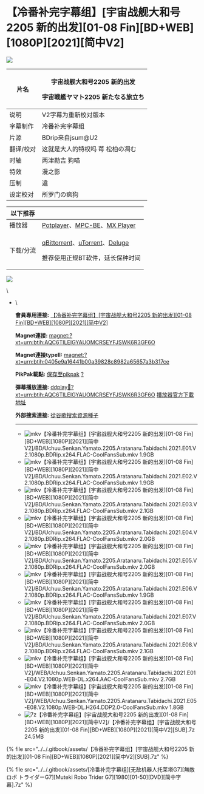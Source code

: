 # 【冷番补完字幕组】\[宇宙战舰大和号2205 新的出发]\[01-08 Fin]\[BD+WEB]\[1080P]\[2021]\[简中V2]



![](https://s1.ax1x.com/2022/05/22/OzmGHe.jpg)

&#x20;

| 片名    | <p>宇宙战舰大和号2205 新的出发</p><p>宇宙戦艦ヤマト2205 新たなる旅立ち</p> |
| ----- | ------------------------------------------------- |
| 说明    | V2字幕为重新校对版本                                       |
| 字幕制作  | 冷番补完字幕组                                           |
| 片源    | BDrip来自jsum@U2                                    |
| 翻译/校对 | 这就是大人的特权吗  苺  松柏の凋む                               |
| 时轴    | 两津勘吉 狗喵                                           |
| 特效    | 漫之影                                               |
| 压制    | 違                                                 |
| 设定校对  | 所罗门の疯狗                                            |

&#x20;

| 以下推荐  |                                                                                                                                                                                                                                              |
| ----- | -------------------------------------------------------------------------------------------------------------------------------------------------------------------------------------------------------------------------------------------- |
| 播放器   | [Potplayer](https://potplayer.daum.net/)、[MPC-BE](https://sourceforge.net/projects/mpcbe/)、[MX Player](https://www.lanzous.com/b688551)                                                                                                      |
| 下载/分流 | <p><a href="https://github.com/c0re100/qBittorrent-Enhanced-Edition/releases">qBittorrent</a>、<a href="https://hungryxhz.lanzouu.com/iUAtd058gd4h">uTorrent</a>、<a href="https://deluge-torrent.org/">Deluge</a></p><p>推荐使用正规BT软件，延长保种时间</p> |

&#x20;

![](https://s1.ax1x.com/2022/05/22/OzeHpt.jpg)

\


*   \


    **會員專用連接:** [【冷番补完字幕组】\[宇宙战舰大和号2205 新的出发\]\[01-08 Fin\]\[BD+WEB\]\[1080P\]\[2021\]\[简中V2\]](https://dl.dmhy.org/2022/09/08/0405e9a16441b00a39828c8982a65657a3b317ce.torrent)

    **Magnet連接:** [magnet:?xt=urn:btih:AQC6TILEIGYAUOMCRSEYFJSWK6R3GF6O](https://magnet/?xt=urn:btih:AQC6TILEIGYAUOMCRSEYFJSWK6R3GF6O\&dn=\&tr=http%3A%2F%2F104.143.10.186%3A8000%2Fannounce\&tr=udp%3A%2F%2F104.143.10.186%3A8000%2Fannounce\&tr=http%3A%2F%2Ftracker.openbittorrent.com%3A80%2Fannounce\&tr=http%3A%2F%2Ftracker3.itzmx.com%3A6961%2Fannounce\&tr=http%3A%2F%2Ftracker4.itzmx.com%3A2710%2Fannounce\&tr=http%3A%2F%2Ftracker.publicbt.com%3A80%2Fannounce\&tr=http%3A%2F%2Ftracker.prq.to%2Fannounce\&tr=http%3A%2F%2Fopen.acgtracker.com%3A1096%2Fannounce\&tr=https%3A%2F%2Ft-115.rhcloud.com%2Fonly\_for\_ylbud\&tr=http%3A%2F%2Ftracker1.itzmx.com%3A8080%2Fannounce\&tr=http%3A%2F%2Ftracker2.itzmx.com%3A6961%2Fannounce\&tr=udp%3A%2F%2Ftracker1.itzmx.com%3A8080%2Fannounce\&tr=udp%3A%2F%2Ftracker2.itzmx.com%3A6961%2Fannounce\&tr=udp%3A%2F%2Ftracker3.itzmx.com%3A6961%2Fannounce\&tr=udp%3A%2F%2Ftracker4.itzmx.com%3A2710%2Fannounce\&tr=http%3A%2F%2Fnyaa.tracker.wf%3A7777%2Fannounce)

    **Magnet連接typeII:** [magnet:?xt=urn:btih:0405e9a16441b00a39828c8982a65657a3b317ce](https://magnet/?xt=urn:btih:0405e9a16441b00a39828c8982a65657a3b317ce)

    **PikPak載點:** [保存至pikpak](https://drive.mypikpak.com/landing?\_\_add\_url=magnet:?xt=urn:btih:0405e9a16441b00a39828c8982a65657a3b317ce&\_\_source=dmhy&\_\_campaign=detail\&login=oauth) [?](https://www.mypikpak.com/)

    **彈幕播放連接:** [ddplay:magnet:?xt=urn:btih:AQC6TILEIGYAUOMCRSEYFJSWK6R3GF6O](ddplay:magnet:?xt=urn:btih:AQC6TILEIGYAUOMCRSEYFJSWK6R3GF6O\&dn=\&tr=http%3A%2F%2F104.143.10.186%3A8000%2Fannounce\&tr=udp%3A%2F%2F104.143.10.186%3A8000%2Fannounce\&tr=http%3A%2F%2Ftracker.openbittorrent.com%3A80%2Fannounce\&tr=http%3A%2F%2Ftracker3.itzmx.com%3A6961%2Fannounce\&tr=http%3A%2F%2Ftracker4.itzmx.com%3A2710%2Fannounce\&tr=http%3A%2F%2Ftracker.publicbt.com%3A80%2Fannounce\&tr=http%3A%2F%2Ftracker.prq.to%2Fannounce\&tr=http%3A%2F%2Fopen.acgtracker.com%3A1096%2Fannounce\&tr=https%3A%2F%2Ft-115.rhcloud.com%2Fonly\_for\_ylbud\&tr=http%3A%2F%2Ftracker1.itzmx.com%3A8080%2Fannounce\&tr=http%3A%2F%2Ftracker2.itzmx.com%3A6961%2Fannounce\&tr=udp%3A%2F%2Ftracker1.itzmx.com%3A8080%2Fannounce\&tr=udp%3A%2F%2Ftracker2.itzmx.com%3A6961%2Fannounce\&tr=udp%3A%2F%2Ftracker3.itzmx.com%3A6961%2Fannounce\&tr=udp%3A%2F%2Ftracker4.itzmx.com%3A2710%2Fannounce\&tr=http%3A%2F%2Fnyaa.tracker.wf%3A7777%2Fannounce) [播放器官方下載地址](http://www.dandanplay.com/?from=dmhy)

    **外部搜索連接:** [從谷歌搜索資源種子](https://www.google.com/search?oe=utf-8\&q=0405e9a16441b00a39828c8982a65657a3b317ce)

    ***

    * ![mkv](https://share.dmhy.org/images/icon/mkv.gif)【冷番补完字幕组】\[宇宙战舰大和号2205 新的出发]\[01-08 Fin]\[BD+WEB]\[1080P]\[2021]\[简中V2]/BD/Uchuu.Senkan.Yamato.2205.Aratanaru.Tabidachi.2021.E01.V2.1080p.BDRip.x264.FLAC-CoolFansSub.mkv 1.9GB
    * ![mkv](https://share.dmhy.org/images/icon/mkv.gif)【冷番补完字幕组】\[宇宙战舰大和号2205 新的出发]\[01-08 Fin]\[BD+WEB]\[1080P]\[2021]\[简中V2]/BD/Uchuu.Senkan.Yamato.2205.Aratanaru.Tabidachi.2021.E02.V2.1080p.BDRip.x264.FLAC-CoolFansSub.mkv 1.9GB
    * ![mkv](https://share.dmhy.org/images/icon/mkv.gif)【冷番补完字幕组】\[宇宙战舰大和号2205 新的出发]\[01-08 Fin]\[BD+WEB]\[1080P]\[2021]\[简中V2]/BD/Uchuu.Senkan.Yamato.2205.Aratanaru.Tabidachi.2021.E03.V2.1080p.BDRip.x264.FLAC-CoolFansSub.mkv 2.1GB
    * ![mkv](https://share.dmhy.org/images/icon/mkv.gif)【冷番补完字幕组】\[宇宙战舰大和号2205 新的出发]\[01-08 Fin]\[BD+WEB]\[1080P]\[2021]\[简中V2]/BD/Uchuu.Senkan.Yamato.2205.Aratanaru.Tabidachi.2021.E04.V2.1080p.BDRip.x264.FLAC-CoolFansSub.mkv 2.0GB
    * ![mkv](https://share.dmhy.org/images/icon/mkv.gif)【冷番补完字幕组】\[宇宙战舰大和号2205 新的出发]\[01-08 Fin]\[BD+WEB]\[1080P]\[2021]\[简中V2]/BD/Uchuu.Senkan.Yamato.2205.Aratanaru.Tabidachi.2021.E05.V2.1080p.BDRip.x264.FLAC-CoolFansSub.mkv 2.0GB
    * ![mkv](https://share.dmhy.org/images/icon/mkv.gif)【冷番补完字幕组】\[宇宙战舰大和号2205 新的出发]\[01-08 Fin]\[BD+WEB]\[1080P]\[2021]\[简中V2]/BD/Uchuu.Senkan.Yamato.2205.Aratanaru.Tabidachi.2021.E06.V2.1080p.BDRip.x264.FLAC-CoolFansSub.mkv 1.9GB
    * ![mkv](https://share.dmhy.org/images/icon/mkv.gif)【冷番补完字幕组】\[宇宙战舰大和号2205 新的出发]\[01-08 Fin]\[BD+WEB]\[1080P]\[2021]\[简中V2]/BD/Uchuu.Senkan.Yamato.2205.Aratanaru.Tabidachi.2021.E07.V2.1080p.BDRip.x264.FLAC-CoolFansSub.mkv 2.0GB
    * ![mkv](https://share.dmhy.org/images/icon/mkv.gif)【冷番补完字幕组】\[宇宙战舰大和号2205 新的出发]\[01-08 Fin]\[BD+WEB]\[1080P]\[2021]\[简中V2]/BD/Uchuu.Senkan.Yamato.2205.Aratanaru.Tabidachi.2021.E08.V2.1080p.BDRip.x264.FLAC-CoolFansSub.mkv 2.1GB
    * ![mkv](https://share.dmhy.org/images/icon/mkv.gif)【冷番补完字幕组】\[宇宙战舰大和号2205 新的出发]\[01-08 Fin]\[BD+WEB]\[1080P]\[2021]\[简中V2]/WEB/Uchuu.Senkan.Yamato.2205.Aratanaru.Tabidachi.2021.E01-E04.V2.1080p.WEB-DL.x264.AAC-CoolFansSub.mkv 2.7GB
    * ![mkv](https://share.dmhy.org/images/icon/mkv.gif)【冷番补完字幕组】\[宇宙战舰大和号2205 新的出发]\[01-08 Fin]\[BD+WEB]\[1080P]\[2021]\[简中V2]/WEB/Uchuu.Senkan.Yamato.2205.Aratanaru.Tabidachi.2021.E05-E08.V2.1080p.WEB-DL.H264.DDP2.0-CoolFansSub.mkv 1.8GB
    * ![7z](https://share.dmhy.org/images/icon/7z.gif)【冷番补完字幕组】\[宇宙战舰大和号2205 新的出发]\[01-08 Fin]\[BD+WEB]\[1080P]\[2021]\[简中V2]/【冷番补完字幕组】\[宇宙战舰大和号2205 新的出发]\[01-08 Fin]\[BD+WEB]\[1080P]\[2021]\[简中V2]\[SUB].7z 24.5MB

{% file src="../../.gitbook/assets/【冷番补完字幕组】[宇宙战舰大和号2205 新的出发][01-08 Fin][BD+WEB][1080P][2021][简中V2][SUB].7z" %}

{% file src="../../.gitbook/assets/[冷番补完字幕组][无敌机器人托莱塔G7][無敵ロボ トライダーG7][Muteki Robo Trider G7][1980][01-50][DVD][简中字幕].7z" %}
